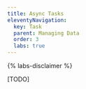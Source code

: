 ```yaml
---
title: Async Tasks
eleventyNavigation:
  key: Task
  parent: Managing Data
  order: 3
  labs: true
---
```


{% labs-disclaimer %}

[TODO]
